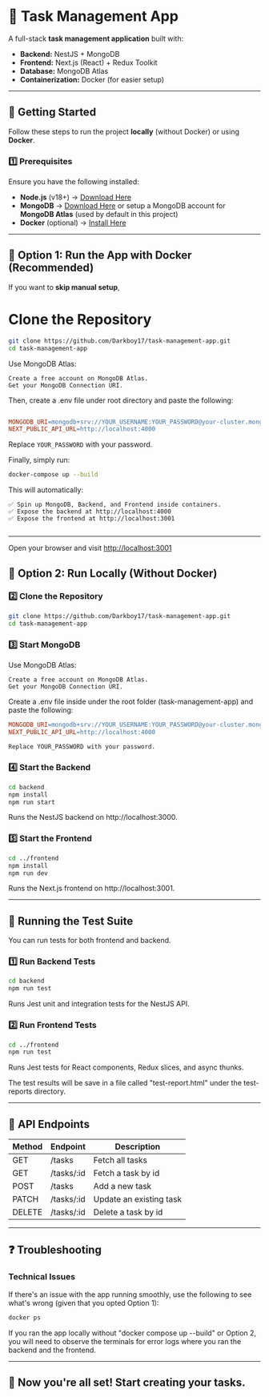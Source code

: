 # 📝 Task Management App
A full-stack **task management application** built with:
- **Backend:** NestJS + MongoDB
- **Frontend:** Next.js (React) + Redux Toolkit
- **Database:** MongoDB Atlas
- **Containerization:** Docker (for easier setup)

---

## 🚀 Getting Started
Follow these steps to run the project **locally** (without Docker) or using **Docker**.

### 1️⃣ Prerequisites
Ensure you have the following installed:
- **Node.js** (v18+) → [Download Here](https://nodejs.org/)
- **MongoDB** → [Download Here](https://www.mongodb.com/try/download/community) or setup a MongoDB account for **MongoDB Atlas** (used by default in this project)
- **Docker** (optional) → [Install Here](https://docs.docker.com/get-docker/)

---

## 📌 Option 1: Run the App with Docker (Recommended)
If you want to **skip manual setup**, 

# Clone the Repository

```bash
git clone https://github.com/Darkboy17/task-management-app.git
cd task-management-app
```

Use MongoDB Atlas:
```
Create a free account on MongoDB Atlas.
Get your MongoDB Connection URI.
```
Then, create a .env file under root directory and paste the following:
```makefile

MONGODB_URI=mongodb+srv://YOUR_USERNAME:YOUR_PASSWORD@your-cluster.mongodb.net/tasks-management
NEXT_PUBLIC_API_URL=http://localhost:4000
```
Replace ```YOUR_PASSWORD``` with your password.

Finally, simply run:

```sh
docker-compose up --build
```

This will automatically:
```
✅ Spin up MongoDB, Backend, and Frontend inside containers.
✅ Expose the backend at http://localhost:4000
✅ Expose the frontend at http://localhost:3001


```
---
Open your browser and visit [http://localhost:3001](http://localhost:3001)

## 📌 Option 2: Run Locally (Without Docker)

### 2️⃣ Clone the Repository

```bash
git clone https://github.com/Darkboy17/task-management-app.git
cd task-management-app
```

### 3️⃣ Start MongoDB

Use MongoDB Atlas:
```
Create a free account on MongoDB Atlas.
Get your MongoDB Connection URI.
```
Create a .env file inside under the root folder (task-management-app) and paste the following:

```makefile
MONGODB_URI=mongodb+srv://YOUR_USERNAME:YOUR_PASSWORD@your-cluster.mongodb.net/tasks-management
NEXT_PUBLIC_API_URL=http://localhost:4000

Replace YOUR_PASSWORD with your password.
```


### 4️⃣ Start the Backend

```bash
cd backend
npm install
npm run start
```

Runs the NestJS backend on http://localhost:3000.

### 5️⃣ Start the Frontend

```bash
cd ../frontend
npm install
npm run dev
```

Runs the Next.js frontend on http://localhost:3001.

---

## 🧪 Running the Test Suite
You can run tests for both frontend and backend.

### 1️⃣ Run Backend Tests

```bash
cd backend
npm run test
```

Runs Jest unit and integration tests for the NestJS API.

### 2️⃣ Run Frontend Tests

```bash
cd ../frontend
npm run test
```

Runs Jest tests for React components, Redux slices, and async thunks.

The test results will be save in a file called "test-report.html" under the test-reports directory.

---

## 🎯 API Endpoints

| Method | Endpoint    | Description             |
|--------|-------------|-------------------------|
| GET    | /tasks      | Fetch all tasks         |
| GET    | /tasks/:id  | Fetch a task by id      |
| POST   | /tasks      | Add a new task          |
| PATCH  | /tasks/:id  | Update an existing task |
| DELETE | /tasks/:id  | Delete a task by id     |

---

## ❓ Troubleshooting

### Technical Issues
If there's an issue with the app running smoothly, use the following to see what's wrong (given that you opted Option 1):

```bash
docker ps
```
If you ran the app locally without "docker compose up --build" or Option 2, you will need to observe the terminals for error logs where you ran the backend and the frontend.

---

## 🎉 Now you're all set! Start creating your tasks.
